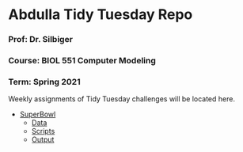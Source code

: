 # Abdulla Tidy Tuesday Repo
### Prof: Dr. Silbiger
### Course: BIOL 551 Computer Modeling
### Term: Spring 2021
Weekly assignments of Tidy Tuesday challenges will be located here. 
 * [SuperBowl](https://github.com/Biol551-CSUN/TidyTuesday/tree/main/SuperBowl)
   * [Data](https://github.com/jasminabdulla/TidyTuesday/tree/master/Data)
   * [Scripts](https://github.com/jasminabdulla/TidyTuesday/tree/master/Scripts)
   * [Output](https://github.com/jasminabdulla/TidyTuesday/tree/master/Output)

